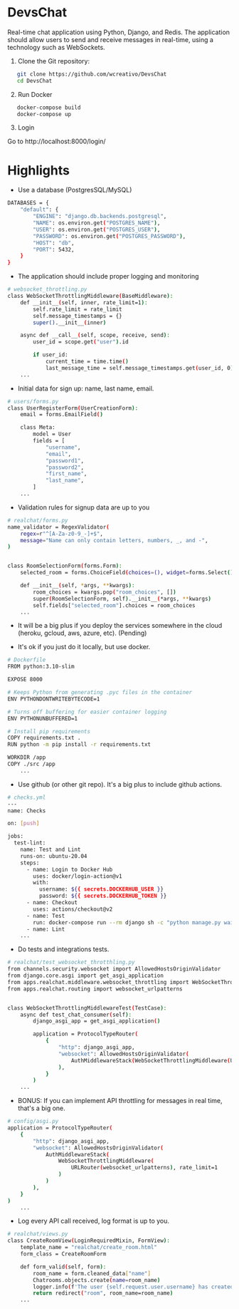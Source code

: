 # DevsChat
Real-time chat application using Python, Django, and Redis. The application should allow users to send and receive messages in real-time, using a technology such as WebSockets.


1. Clone the Git repository:

```bash
   git clone https://github.com/wcreativo/DevsChat
   cd DevsChat
```

2. Run Docker

```bash
   docker-compose build
   docker-compose up 
```

3. Login

Go to http://localhost:8000/login/

# Highlights
- Use a database (PostgresSQL/MySQL)

```bash
DATABASES = {
    "default": {
        "ENGINE": "django.db.backends.postgresql",
        "NAME": os.environ.get("POSTGRES_NAME"),
        "USER": os.environ.get("POSTGRES_USER"),
        "PASSWORD": os.environ.get("POSTGRES_PASSWORD"),
        "HOST": "db",
        "PORT": 5432,
    }
}
```

- The application should include proper logging and monitoring

```bash
# websocket_throttling.py
class WebSocketThrottlingMiddleware(BaseMiddleware):
    def __init__(self, inner, rate_limit=1):
        self.rate_limit = rate_limit
        self.message_timestamps = {}
        super().__init__(inner)

    async def __call__(self, scope, receive, send):
        user_id = scope.get("user").id

        if user_id:
            current_time = time.time()
            last_message_time = self.message_timestamps.get(user_id, 0)
    ...

```

- Initial data for sign up: name, last name, email.
```bash
# users/forms.py
class UserRegisterForm(UserCreationForm):
    email = forms.EmailField()

    class Meta:
        model = User
        fields = [
            "username",
            "email",
            "password1",
            "password2",
            "first_name",
            "last_name",
        ]
    ...

```

- Validation rules for signup data are up to you
```bash
# realchat/forms.py
name_validator = RegexValidator(
    regex=r"^[A-Za-z0-9_-]+$",
    message="Name can only contain letters, numbers, _, and -",
)


class RoomSelectionForm(forms.Form):
    selected_room = forms.ChoiceField(choices=(), widget=forms.Select())

    def __init__(self, *args, **kwargs):
        room_choices = kwargs.pop("room_choices", [])
        super(RoomSelectionForm, self).__init__(*args, **kwargs)
        self.fields["selected_room"].choices = room_choices
    ...

```
- It will be a big plus if you deploy the services somewhere in the cloud (heroku, gcloud, aws, azure, etc). (Pending)

- It's ok if you just do it locally, but use docker.

```bash
# Dockerfile
FROM python:3.10-slim

EXPOSE 8000

# Keeps Python from generating .pyc files in the container
ENV PYTHONDONTWRITEBYTECODE=1

# Turns off buffering for easier container logging
ENV PYTHONUNBUFFERED=1

# Install pip requirements
COPY requirements.txt .
RUN python -m pip install -r requirements.txt

WORKDIR /app
COPY ./src /app
    ...

```

- Use github (or other git repo). It's a big plus to include github actions.

```bash
# checks.yml
---
name: Checks

on: [push]

jobs:
  test-lint:
    name: Test and Lint
    runs-on: ubuntu-20.04
    steps:
      - name: Login to Docker Hub
        uses: docker/login-action@v1
        with:
          username: ${{ secrets.DOCKERHUB_USER }}
          password: ${{ secrets.DOCKERHUB_TOKEN }}
      - name: Checkout
        uses: actions/checkout@v2
      - name: Test
        run: docker-compose run --rm django sh -c "python manage.py wait_for_db && python manage.py test"
      - name: Lint
    ...
```

- Do tests and integrations tests.

```bash
# realchat/test_websocket_throtthling.py
from channels.security.websocket import AllowedHostsOriginValidator
from django.core.asgi import get_asgi_application
from apps.realchat.middleware.websocket_throttling import WebSocketThrottlingMiddleware
from apps.realchat.routing import websocket_urlpatterns


class WebSocketThrottlingMiddlewareTest(TestCase):
    async def test_chat_consumer(self):
        django_asgi_app = get_asgi_application()

        application = ProtocolTypeRouter(
            {
                "http": django_asgi_app,
                "websocket": AllowedHostsOriginValidator(
                    AuthMiddlewareStack(WebSocketThrottlingMiddleware(URLRouter(websocket_urlpatterns), rate_limit=1))
                ),
            }
        )
    ...
```

- BONUS: If you can implement API throttling for messages in real time, that's a big one. 

```bash
# config/asgi.py
application = ProtocolTypeRouter(
    {
        "http": django_asgi_app,
        "websocket": AllowedHostsOriginValidator(
            AuthMiddlewareStack(
                WebSocketThrottlingMiddleware(
                    URLRouter(websocket_urlpatterns), rate_limit=1
                )
            )
        ),
    }
)
    ...
```

- Log every API call received, log format is up to you.

```bash
# realchat/views.py
class CreateRoomView(LoginRequiredMixin, FormView):
    template_name = "realchat/create_room.html"
    form_class = CreateRoomForm

    def form_valid(self, form):
        room_name = form.cleaned_data["name"]
        Chatrooms.objects.create(name=room_name)
        logger.info(f'The user {self.request.user.username} has created the room "{room_name}"')
        return redirect("room", room_name=room_name)
    ...
```

